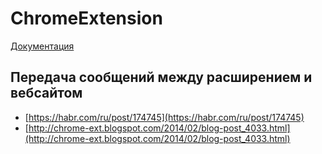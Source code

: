# ChromeExtension

[Документация](https://developer.chrome.com/docs/extensions/)

## Передача сообщений между расширением и вебсайтом

* [https://habr.com/ru/post/174745](https://habr.com/ru/post/174745)
* [http://chrome-ext.blogspot.com/2014/02/blog-post_4033.html](http://chrome-ext.blogspot.com/2014/02/blog-post_4033.html)
